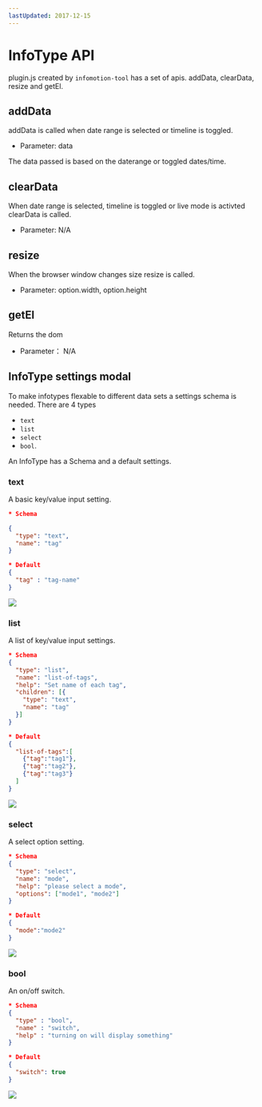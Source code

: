 ```yaml
---
lastUpdated: 2017-12-15
---
```


InfoType API
============

plugin.js created by `infomotion-tool` has a set of apis.
addData, clearData, resize and getEl.

addData
-------

addData is called when date range is selected or timeline is toggled.

* Parameter: data

The data passed is based on the daterange or toggled dates/time.

clearData
---------

When date range is selected, timeline is toggled or live mode is activted clearData is called.

* Parameter: N/A

resize
------

When the browser window changes size resize is called.

* Parameter: option.width, option.height

getEl
-----

Returns the dom

* Parameter： N/A

InfoType settings modal
-----------------------

To make infotypes flexable to different data sets a settings schema
is needed. There are 4 types

- `text`
- `list`
- `select`
- `bool`.

An InfoType has a Schema and a default settings.

### text

A basic key/value input setting.

```json
* Schema 

{
  "type": "text",
  "name": "tag"
}

* Default
{
  "tag" : "tag-name"
}
```

![](/_asset/images/InfoMotion/enebular-developers-type-text.png)

### list

A list of key/value input settings.

```json
* Schema
{
  "type": "list",
  "name": "list-of-tags",
  "help": "Set name of each tag",
  "children": [{
    "type": "text",
    "name": "tag"
  }]
}

* Default
{
  "list-of-tags":[
    {"tag":"tag1"},
    {"tag":"tag2"},
    {"tag":"tag3"}
  ]
}
```

![](/_asset/images/InfoMotion/enebular-developers-type-list.png)

### select

A select option setting.

```json
* Schema
{
  "type": "select",
  "name": "mode",
  "help": "please select a mode",
  "options": ["mode1", "mode2"]
}

* Default
{
  "mode":"mode2"
}
```

![](/_asset/images/InfoMotion/enebular-developers-type-select.png)

### bool

An on/off switch.

```json
* Schema
{
  "type" : "bool",
  "name" : "switch",
  "help" : "turning on will display something"
}

* Default
{
  "switch": true
}
```

![](/_asset/images/InfoMotion/enebular-developers-type-switch.png)
